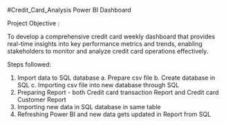 #Credit_Card_Analysis
Power BI Dashboard

Project Objective : 

To develop a comprehensive credit card weekly dashboard that provides real-time insights into key performance metrics and trends, enabling stakeholders to monitor and analyze credit card operations effectively.

Steps followed:
1.	Import data to SQL database
  a.	Prepare csv file
  b.	Create database in SQL
  c.	Importing csv file into new database through SQL
2.	Preparing Report - both Credit card transaction Report and Credit card Customer Report
3.	Importing new data in SQL database in same table
4.	Refreshing Power BI and new data gets updated in Report from SQL
